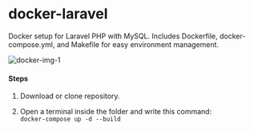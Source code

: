 # docker-laravel

Docker setup for Laravel PHP with MySQL. Includes Dockerfile, docker-compose.yml, and Makefile for easy environment management.

![docker-img-1](https://github.com/user-attachments/assets/e8c59ba4-e1aa-4831-9879-d8e01b0f7a1b)

<h4>Steps</h4>

1. Download or clone repository.<br>

2. Open a terminal inside the folder and write this command:<br>
<code>docker-compose up -d --build</code>
